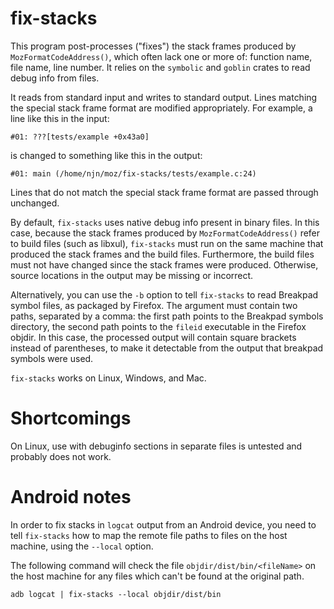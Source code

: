 # fix-stacks

This program post-processes ("fixes") the stack frames produced by
`MozFormatCodeAddress()`, which often lack one or more of: function name, file
name, line number. It relies on the `symbolic` and `goblin` crates to read
debug info from files.

It reads from standard input and writes to standard output. Lines matching the
special stack frame format are modified appropriately. For example, a line
like this in the input:
```
#01: ???[tests/example +0x43a0]
```
is changed to something like this in the output:
```
#01: main (/home/njn/moz/fix-stacks/tests/example.c:24)
```
Lines that do not match the special stack frame format are passed through
unchanged.

By default, `fix-stacks` uses native debug info present in binary files. In
this case, because the stack frames produced by `MozFormatCodeAddress()` refer
to build files (such as libxul), `fix-stacks` must run on the same machine that
produced the stack frames and the build files. Furthermore, the build files
must not have changed since the stack frames were produced. Otherwise, source
locations in the output may be missing or incorrect.

Alternatively, you can use the `-b` option to tell `fix-stacks` to read
Breakpad symbol files, as packaged by Firefox. The argument must contain two
paths, separated by a comma: the first path points to the Breakpad symbols
directory, the second path points to the `fileid` executable in the Firefox
objdir. In this case, the processed output will contain square brackets instead
of parentheses, to make it detectable from the output that breakpad symbols
were used. 

`fix-stacks` works on Linux, Windows, and Mac.

# Shortcomings

On Linux, use with debuginfo sections in separate files is untested and
probably does not work.

# Android notes

In order to fix stacks in `logcat` output from an Android device, you need to
tell `fix-stacks` how to map the remote file paths to files on the host machine,
using the `--local` option.

The following command will check the file `objdir/dist/bin/<fileName>`
on the host machine for any files which can't be found at the original path.

```shell
adb logcat | fix-stacks --local objdir/dist/bin
```
